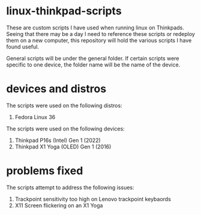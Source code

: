 # linux-thinkpad-scripts
These are custom scripts I have used when running linux on Thinkpads. Seeing that there may be a day I need to reference these scripts or redeploy them on a new computer, this repository will hold the various scripts I have found useful.

General scripts will be under the general folder. If certain scripts were specific to one device, the folder name will be the name of the device. 


# devices and distros

The scripts were used on the following distros:
1) Fedora Linux 36

The scripts were used on the following devices:
1) Thinkpad P16s (Intel) Gen 1 (2022)
2) Thinkpad X1 Yoga (OLED) Gen 1 (2016)

# problems fixed

The scripts attempt to address the following issues:

1) Trackpoint sensitivity too high on Lenovo trackpoint keybaords
2) X11 Screen flickering on an X1 Yoga
